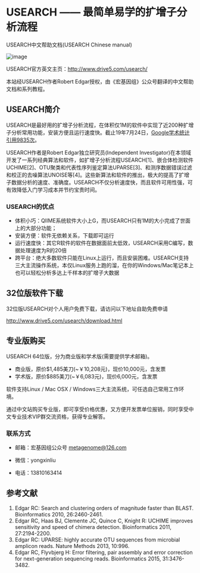 # USEARCH —— 最简单易学的扩增子分析流程

USEARCH中文帮助文档(USEARCH Chinese manual)

![image](http://www.drive5.com/banner/usearch_home.jpg)

USEARCH官方英文主页：http://www.drive5.com/usearch/

本站经USEARCH作者Robert Edgar授权，由《宏基因组》公众号翻译的中文帮助文档和系列教程。


## USEARCH简介

USEARCH是最好用的扩增子分析流程，在体积仅1M的软件中实现了近200种扩增子分析常用功能，安装方便且运行速度快。截止19年7月24日，[Google学术统计引用9835次](https://scholar.google.com/citations?user=RzVMRc0AAAAJ&hl=en)。

USEARCH作者是Robert Edgar独立研究员(Independent Investigator)在本领域开发了一系列经典算法和软件，如扩增子分析流程USEARCH[1]、嵌合体检测软件UCHIME[2]、OTU聚类和代表性序列鉴定算法UPARSE[3]、和测序数据错误过滤和校正的去噪算法UNOISE等[4]。这些新算法和软件的推出，极大的提高了扩增子数据分析的速度、准确度。USEARCH不仅分析速度快，而且软件可用性强，可有效降低入门学习成本并节约宝贵时间。

### USEARCH的优点

- 体积小巧：QIIME系统软件大小上G，而USEARCH只有1M的大小完成了世面上的大部分功能；
- 安装方便：软件无依赖关系，下载即可运行
- 运行速度快：其它R软件的软件在数据面前太低效，USEARCH采用C编写，数据处理速度为R的20倍
- 跨平台：绝大多数软件只能在Linux上运行，而且安装困难。USEARCH支持三大主流操作系统，本仅Linux服务上跑的溜，在你的Windows/Mac笔记本上也可以轻松分析多达上千样本的扩增子大数据

## 32位版软件下载

32位版USEARCH对个人用户免费下载，请访问以下地址自助免费申请

http://www.drive5.com/usearch/download.html

## 专业版购买

USEARCH 64位版，分为商业版和学术版(需要提供学术邮箱)。

- 商业版，原价$1,485美刀(~￥10,208元)，现价10,000元，含发票
- 学术版，原价$885美刀(~￥6,083元)，现价6,000元，含发票

软件支持Linux / Mac OSX / Windows三大主流系统，可任选自己常用工作环境。

通过中文站购买专业版，即可享受价格优惠，又方便开发票单位报销，同时享受中文专业技术VIP群交流资格，获得专业解答。

### 联系方式

- 邮箱：宏基因组公众号 metagenome@126.com

- 微信：yongxinliu

- 电话：13810163414

## 参考文献

1. Edgar RC: Search and clustering orders of magnitude faster than BLAST. Bioinformatics 2010, 26:2460-2461.
2. Edgar RC, Haas BJ, Clemente JC, Quince C, Knight R: UCHIME improves sensitivity and speed of chimera detection. Bioinformatics 2011, 27:2194-2200.
3. Edgar RC: UPARSE: highly accurate OTU sequences from microbial amplicon reads. Nature Methods 2013, 10:996.
4. Edgar RC, Flyvbjerg H: Error filtering, pair assembly and error correction for next-generation sequencing reads. Bioinformatics 2015, 31:3476-3482.

